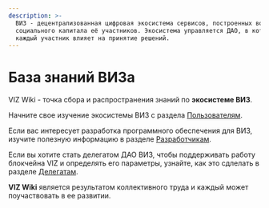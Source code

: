 ```yaml
---
description: >-
  ВИЗ - децентрализованная цифровая экосистема сервисов, построенных вокруг
  социального капитала её участников. Экосистема управляется ДАО, в котором
  каждый участник влияет на принятие решений.
---
```


# База знаний ВИЗа

VIZ Wiki - точка сбора и распространения знаний по **экосистеме ВИЗ**.

Начните свое изучение экосистемы ВИЗ с раздела [Пользователям](https://wiki.viz.media/users/).

Если вас интересует разработка программного обеспечения для ВИЗ, изучите полезную информацию в разделе [Разработчикам](https://wiki.viz.media/developers/).

Если вы хотите стать делегатом ДАО ВИЗ, чтобы поддерживать работу блокчейна VIZ и определять его параметры, узнайте, как это сдлелать в разделе [Делегатам](https://wiki.viz.media/witnesses/).

**VIZ Wiki** является результатом коллективного труда и каждый может поучаствовать в ее развитии.

